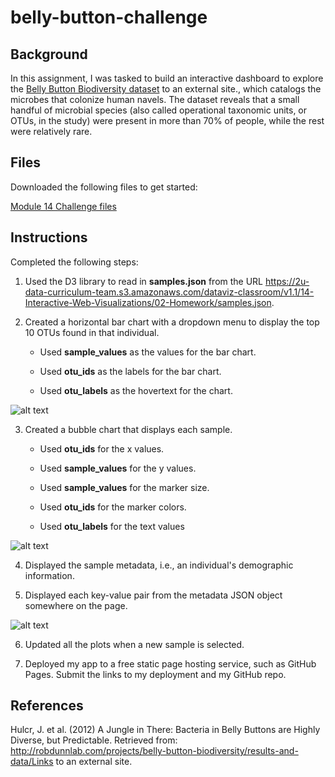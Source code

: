 # belly-button-challenge


## Background ## 

In this assignment, I was tasked to build an interactive dashboard to explore the [Belly Button Biodiversity dataset](http://robdunnlab.com/projects/belly-button-biodiversity/) to an external site., which catalogs the microbes that colonize human navels.
The dataset reveals that a small handful of microbial species (also called operational taxonomic units, or OTUs, in the study) were present in more than 70% of people, while the rest were relatively rare.

## Files ##

Downloaded the following files to get started:

[Module 14 Challenge files](https://bootcampspot.instructure.com/courses/3819/assignments/56644?module_item_id=1000218)

## Instructions ##

Completed the following steps:

1. Used the D3 library to read in **samples.json** from the URL https://2u-data-curriculum-team.s3.amazonaws.com/dataviz-classroom/v1.1/14-Interactive-Web-Visualizations/02-Homework/samples.json.

2. Created a horizontal bar chart with a dropdown menu to display the top 10 OTUs found in that individual.

    - Used **sample_values** as the values for the bar chart.

    - Used **otu_ids** as the labels for the bar chart.

    - Used **otu_labels** as the hovertext for the chart.
  
![alt text](https://github.com/mdyousufreja/belly-button-challenge/assets/135454460/fd245817-d7d5-4f34-bd96-0a6e32f315f3)

  
3. Created a bubble chart that displays each sample.

    - Used **otu_ids** for the x values.

    - Used **sample_values** for the y values.

    - Used **sample_values** for the marker size.

    - Used **otu_ids** for the marker colors.

    - Used **otu_labels** for the text values

![alt text](https://github.com/mdyousufreja/belly-button-challenge/assets/135454460/b0b397b6-ab7c-4338-a3bd-b0d071394b26)


4. Displayed the sample metadata, i.e., an individual's demographic information.

5. Displayed each key-value pair from the metadata JSON object somewhere on the page.

![alt text](https://github.com/mdyousufreja/belly-button-challenge/assets/135454460/9348ca33-a82a-4bd1-8e00-1dfff4cf9a12)


6. Updated all the plots when a new sample is selected.

7. Deployed my app to a free static page hosting service, such as GitHub Pages. Submit the links to my deployment and my GitHub repo.


## References ##

Hulcr, J. et al. (2012) A Jungle in There: Bacteria in Belly Buttons are Highly Diverse, but Predictable. Retrieved from: http://robdunnlab.com/projects/belly-button-biodiversity/results-and-data/Links to an external site.
